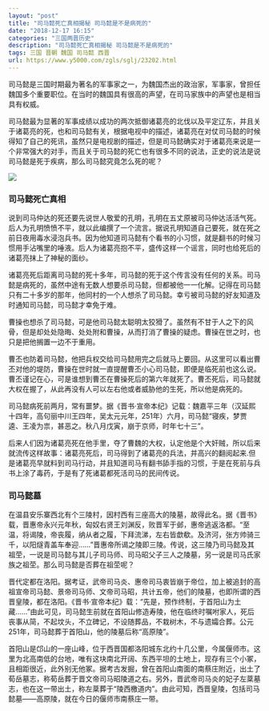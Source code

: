 ```yaml
---
layout: "post"
title: "司马懿死亡真相揭秘 司马懿是不是病死的"
date: "2018-12-17 16:15"
categories: "三国两晋历史"
description: "司马懿死亡真相揭秘 司马懿是不是病死的"
tags: 三国 晋朝 魏国 司马懿 西晋
url: https://www.y5000.com/zgls/sglj/23202.html
---
```






司马懿是三国时期最为著名的军事家之一，为魏国杰出的政治家，军事家，曾担任魏国多个重要职位。在当时的魏国具有很高的声望，在司马家族中的声望也是相当具有权威。

司马懿最为显著的军事成绩以成功的两次抵御诸葛亮的北伐以及平定辽东，并且关于诸葛亮的死，也和司马懿有关，根据电视中的描述，诸葛亮在对仗司马懿的时候得知了自己的死讯，虽然只是电视剧的描述，但是司马懿确实对于诸葛亮来说是一个非常强大的对手，而且关于司马懿的死亡也有很多不同的说法，正史的说法是说司马懿是死于疾病，那么司马懿究竟怎么死的呢？

![](https://img.y5000.com/uploads/allimg/170704/8-1FF4102922501.jpg)

###  **司马懿死亡真相**

说到司马仲达的死还要先说世人敬爱的孔明，孔明在五丈原被司马仲达活活气死。后人为孔明愤愤不平，就以此编撰了一个流言。据说孔明知道自己要死，就在死之前日夜用毒水浸泡兵书。因为他知道司马懿有个看书的小习惯，就是翻书的时候习惯用手沾嘴里的唾液。后人为诸葛亮抱不平，盛传这样一个谣言，同时也给死后的诸葛亮抹上了神秘的面纱。

诸葛亮死后距离司马懿的死十多年，司马懿的死于这个传言没有任何的关系。司马懿是病死的，虽然中途有无数人想要杀司马懿，但都被他一一化解。记得在司马懿只有二十多岁的那年，他同村的一个人想杀了司马懿。幸亏被司马懿的好友知道及时通知司马懿，司马懿才幸免于难。

曹操也想杀了司马懿，可是他司马懿太聪明太狡猾了。虽然有不甘于人之下的风骨，但是却处处隐晦、处处附和曹操，从而打消了曹操的疑虑。曹操在世之时，也只是把他搁置一边不于重用。

曹丕也防着司马懿，他把兵权交给司马懿用完之后就马上要回。从这里可以看出曹丕对他的堤防，曹操在世时就一直提醒曹丕小心司马懿，即便是临死前也这么说。曹丕谨记在心，可是谁想到曹丕在曹操死后的第六年就死了。曹丕死后，司马懿就大权在握了，从此再没有人可以左右他或者威胁他的生死，所以他是病死的。

司马懿病死前两月，常有噩梦。据《晋书·宣帝本纪》记载：魏嘉平三年（汉延熙十四年，高句丽中川王四年，吴太元元年，251年）六月，司马懿“寝疾，梦贾逵、王凌为祟，甚恶之。秋八月戊寅，崩于京师，时年七十三”。

后来人们因为诸葛亮死在他手里，夺了曹魏的大权，认定他是个大奸贼，所以后来就流传这样故事：诸葛亮死后，司马得到了诸葛亮的兵法，并高兴的翻阅起来.但是诸葛亮早就料到司马行动，并且知道司马有翻书舔手指的习惯，于是在死前与兵书上涂了毒药，于是有了死诸葛都死活司马的民间传说。

###  司马懿墓

在温县安乐寨西北有个三陵村，因村西有三座高大的陵墓，故得此名。据《晋书》载，晋惠帝永兴元年秋，匈奴右贤王刘渊反，败晋军于邺，惠帝逃返洛都。“至温，将谒陵，帝丧履，纳从者之履，下拜流涕，左右皆歔欷。及济河，张方帅骑三千，以阳燧青盖车奉迎……”晋惠帝所谒之陵即三陵。传说，这三陵乃司马懿及其祖茔，一说是司马懿与其儿子司马师、司马昭父子三人之陵墓，另一说是司马氏家族之祖茔。那么司马懿是否葬在祖茔呢？

晋代定都在洛阳。据考证，武帝司马炎、惠帝司马衷皆崩于帝位，加上被追封的高祖宣帝司马懿、景帝司马师、文帝司马昭，共计五帝，他们的陵墓，也即所谓的西晋皇陵，都在洛阳。《晋书·宣帝本纪》载：“先是，预作终制，于首阳山为土藏……”由此可见，司马懿生前就在首阳山修造寿陵，他在临终时嘱咐家人，死后丧事从简，不起坟头，不立碑记，不设随葬品，不栽树木，不与遗孀合葬。公元251年，司马懿葬于首阳山，他的陵墓后称“高原陵”。

首阳山是邙山的一座山峰，位于西晋国都洛阳城东北约十几公里，今属偃师市。这里为北高南低的台地，唯有这块南北开阔、东西平坦的土地上，现存有三个小冢，且相距很近，此外别无他冢。据考古发掘，曾在首阳山南面的南蔡庄附近，出土了荀岳墓志，称荀岳葬于晋文帝司马昭陵道之右。另外，晋武帝司马炎的妃子左棻墓志，也在这一带出土，称左棻葬于“陵西檄道内”。由此可知，西晋皇陵，包括司马懿墓——高原陵，就在今日的偃师市南蔡庄一带。
